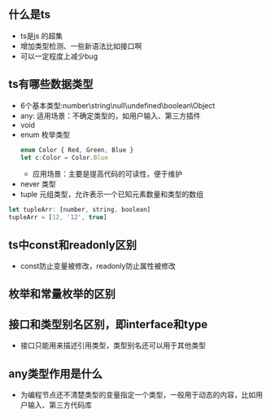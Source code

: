 ## 什么是ts
+ ts是js 的超集
+ 增加类型检测、一些新语法比如接口啊
+ 可以一定程度上减少bug
## ts有哪些数据类型
+ 6个基本类型:number\string\null\undefined\boolean\Object
+ any: 适用场景：不确定类型的，如用户输入、第三方插件
+ void
+ enum 枚举类型
  ```js
  enum Color { Red, Green, Blue }
  let c:Color = Color.Blue
  ```
  + 应用场景：主要是提高代码的可读性，便于维护
+ never 类型
+ tuple 元组类型，允许表示一个已知元素数量和类型的数组
```js
let tupleArr: [number, string, boolean]
tupleArr = [12, '12', true]
```
## ts中const和readonly区别
+ const防止变量被修改，readonly防止属性被修改

## 枚举和常量枚举的区别

## 接口和类型别名区别，即interface和type
+ 接口只能用来描述引用类型，类型别名还可以用于其他类型
## any类型作用是什么
+ 为编程节点还不清楚类型的变量指定一个类型，一般用于动态的内容，比如用户输入、第三方代码库